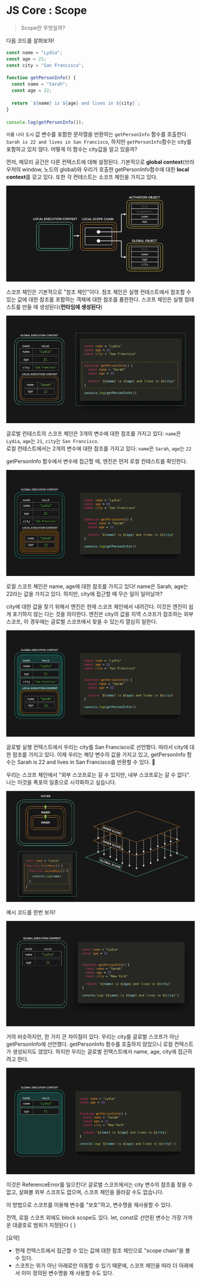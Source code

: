 # JS Core : Scope

> Scope란 무엇일까?

다음 코드를 살펴보자!

```js
const name = "Lydia";
const age = 21;
const city = "San Francisco";

function getPersonInfo() {
  const name = "Sarah";
  const age = 22;

  return `${name} is ${age} and lives in ${city}`;
}

console.log(getPersonInfo());
```

`이름` `나이` `도시` 값 변수를 포함한 문자열을 반환하는 `getPersonInfo` 함수를 호출한다.  
`Sarah is 22 and lives in San Francisco`, 하지만 `getPersonInfo`함수는 city를 포함하고 있지 않다. 어떻게 이 함수는 city값을 알고 있을까?

먼저, 메모리 공간은 다른 컨텍스트에 대해 설정된다. 기본적으로 **global context**(브라우저의 window, 노드의 global)와 우리가 호출한 getPersonInfo함수에 대한 **local context**를 갖고 있다. 또한 각 컨테스트는 소코프 체인을 가지고 있다.

![Image](./assets/scope.png)

스코프 체인은 기본적으로 "참조 체인"이다. 참조 체인은 실행 컨테스트에서 참조할 수 있는 값에 대한 참조를 포함하는 객체에 대한 참조를 폼한한다. 스코프 체인은 실행 컴테스트를 만들 때 생성된다(**런타임에 생성된다**)

![Image](./assets/scope2.png)

글로벌 컨테스트의 스코프 체인은 3개의 변수에 대한 참조를 가지고 있다: `name`은 `Lydia`, `age`는 `21`, `city`는 `San Francisco`.  
로컬 컨테스트에서는 2개의 변수에 대한 참조를 가지고 있다: `name`은 `Sarah`, `age`는 `22`

getPersonInfo 함수에서 변수에 접근할 때, 엔진은 먼저 로컬 컨테스트를 확인한다.

![gif](./assets/scope3.gif)

로컬 스코프 체인은 name, age에 대한 참조를 가지고 있다! name은 Sarah, age는 22라는 값을 가지고 있다. 하지만, city에 접근할 때 무슨 일이 일어날까?

city에 대한 값을 찾기 위해서 엔진은 현재 스코프 체인에서 내려간다. 이것은 엔진이 쉽게 포기하지 않는 다는 것을 의미한다. 엔진은 city의 값을 지역 스코프가 참조하는 외부 스코프, 이 경우에는 글로벌 스코프에서 찾을 수 있는지 열심히 일한다.

![gif](./assets/scope4.gif)

글로벌 실행 컨텍스트에서 우리는 city를 San Francisco로 선언했다. 따라서 city에 대한 참조를 가지고 있다. 이제 우리는 해당 변수의 값을 가지고 있고, getPersonInfo 함수는 Sarah is 22 and lives in San Francisco를 반환할 수 있다. 🎉

우리는 스코프 체인에서 "외부 스코프로는 갈 수 있지만, 내부 스코프로는 갈 수 없다". 나는 이것을 폭포의 일종으로 시각화하고 싶습니다.

![Image](./assets/scope5.png)

예시 코드를 한번 보자!

![Image](./assets/scope6.png)

거의 비슷하지만, 한 가지 큰 차이점이 있다. 우리는 city를 글로벌 스코프가 아닌getPersonInfo에 선언했다. getPersonInfo 함수를 호출하지 않았으니 로컬 컨텍스트가 생성되지도 않았다. 하지만 우리는 글로벌 컨텍스트에서 name, age, city에 접근하려고 한다.

![gif](./assets/scope7.gif)

이것은 ReferenceError를 일으킨다! 글로벌 스코프에서는 city 변수의 참조를 찾을 수 없고, 살펴볼 외부 스코프도 없으며, 스코프 체인을 올라갈 수도 없습니다.

이 방법으로 스코프를 이용해 변수를 "보호"하고, 변수명을 재사용할 수 있다.

전역, 로컬 스코프 외에도 block scope도 있다. let, const로 선언된 변수는 가장 가까운 대괄호로 범위가 지정된다 { }

[요약]

- 현재 컨텍스트에서 접근할 수 있는 값에 대한 참조 체인으로 "scope chain"을 볼 수 있다.
- 스코프는 위가 아닌 아래로만 이동할 수 있기 때문에, 스코프 체인을 따라 더 아래에서 이미 정의된 변수명을 재 사용할 수도 있다.
